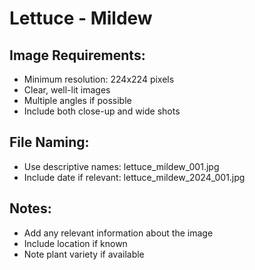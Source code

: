 # Lettuce - Mildew

## Image Requirements:
- Minimum resolution: 224x224 pixels
- Clear, well-lit images
- Multiple angles if possible
- Include both close-up and wide shots

## File Naming:
- Use descriptive names: lettuce_mildew_001.jpg
- Include date if relevant: lettuce_mildew_2024_001.jpg

## Notes:
- Add any relevant information about the image
- Include location if known
- Note plant variety if available
